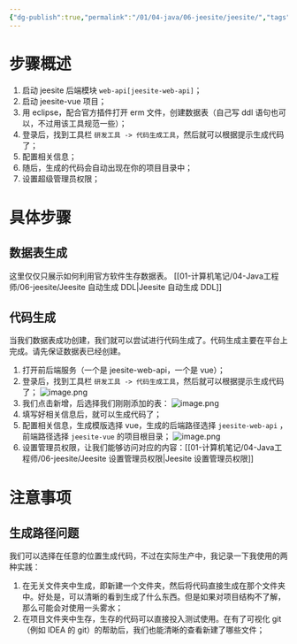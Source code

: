 ```yaml
---
{"dg-publish":true,"permalink":"/01/04-java/06-jeesite/jeesite/","tags":["personal/blog","java","program/frontend/vue","program/backend/framework/springboot"]}
---
```


# 步骤概述
1. 启动 jeesite 后端模块 `web-api[jeesite-web-api]`；
2. 启动 jeesite-vue 项目；
3. 用 eclipse，配合官方插件打开 erm 文件，创建数据表（自己写 ddl 语句也可以，不过用该工具规范一些）；
4. 登录后，找到工具栏 `研发工具 -> 代码生成工具`，然后就可以根据提示生成代码了；
5. 配置相关信息；
6. 随后，生成的代码会自动出现在你的项目目录中；
7. 设置超级管理员权限；

# 具体步骤
## 数据表生成
这里仅仅只展示如何利用官方软件生存数据表。
[[01-计算机笔记/04-Java工程师/06-jeesite/Jeesite 自动生成 DDL\|Jeesite 自动生成 DDL]]
## 代码生成
当我们数据表成功创建，我们就可以尝试进行代码生成了。代码生成主要在平台上完成。请先保证数据表已经创建。
1. 打开前后端服务（一个是 jeesite-web-api，一个是 vue）；
2. 登录后，找到工具栏 `研发工具 -> 代码生成工具`，然后就可以根据提示生成代码了；
	![image.png](https://yelanyanyu-img-bed.oss-cn-hangzhou.aliyuncs.com/img/blog/2024/04/20240426194734.png)
3. 我们点击新增，后选择我们刚刚添加的表：
	![image.png](https://yelanyanyu-img-bed.oss-cn-hangzhou.aliyuncs.com/img/blog/2024/04/20240427160212.png)
4. 填写好相关信息后，就可以生成代码了；
5. 配置相关信息，生成模版选择 vue，生成的后端路径选择 `jeesite-web-api` ，前端路径选择 `jeesite-vue` 的项目根目录；
	![image.png](https://yelanyanyu-img-bed.oss-cn-hangzhou.aliyuncs.com/img/blog/2024/04/20240426195145.png)
6. 设置管理员权限，让我们能够访问对应的内容：[[01-计算机笔记/04-Java工程师/06-jeesite/Jeesite 设置管理员权限\|Jeesite 设置管理员权限]]
# 注意事项
## 生成路径问题
我们可以选择在任意的位置生成代码，不过在实际生产中，我记录一下我使用的两种实践：
1. 在无关文件夹中生成，即新建一个文件夹，然后将代码直接生成在那个文件夹中。好处是，可以清晰的看到生成了什么东西。但是如果对项目结构不了解，那么可能会对使用一头雾水；
2. 在项目文件夹中生存，生存的代码可以直接投入测试使用。在有了可视化 git （例如 IDEA 的 git）的帮助后，我们也能清晰的查看新建了哪些文件；


